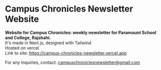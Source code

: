 # Campus Chronicles Newsletter Website

**Website for Campus Chronicles: weekly newsletter for Paramount School and College, Rajshahi.**  
It's made in Next.js, designed with Tailwind  
Hosted on vercel  
Link to site: https://campus-chronicles-newsletter.vercel.app

For any inquiries, contact: campuschroniclesnewsletter@gmail.com
